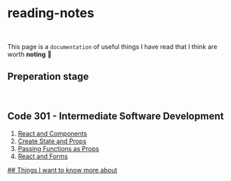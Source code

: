 # reading-notes
<br>

This page is a `documentation` of useful things I have read that I think are worth **noting**  	:floppy_disk:
<br>

## Preperation stage
<br>

## Code 301 - Intermediate Software Development
1. [React and Components](./301/React-Components.md)
2. [Create State and Props](https://github.com/EmanRiziq/reading-notes/blob/main/State-and-Props)
3. [Passing Functions as Props](https://github.com/EmanRiziq/reading-notes/blob/main/Passing%20Functions%20as%20Props.md)
4. [React and Forms](./ReactandForms.md)


 





[## Things I want to know more about](./Want2Know.md)
